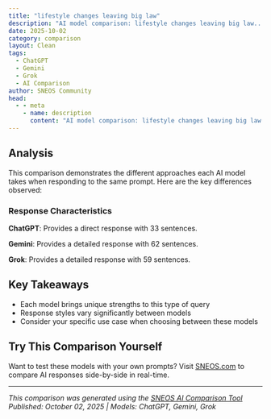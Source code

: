 ```yaml
---
title: "lifestyle changes leaving big law"
description: "AI model comparison: lifestyle changes leaving big law..."
date: 2025-10-02
category: comparison
layout: Clean
tags:
  - ChatGPT
  - Gemini
  - Grok
  - AI Comparison
author: SNEOS Community
head:
  - - meta
    - name: description
      content: "AI model comparison: lifestyle changes leaving big law..."
---
```


<ChatComparison
  title="lifestyle changes leaving big law"
  prompt="lifestyle changes leaving big law"
  :responses='{"ChatGPT": "Leaving a big law firm often leads to significant lifestyle changes. Here are some common changes people experience and considerations to help navigate the transition:\n\n### 1. **Work-Life Balance**\n- **Before:** Big law often demands long hours, late nights, and weekend work.\n- **After:** Many find more reasonable hours, better work-life balance, and more personal time.\n- **Considerations:** Expect an adjustment period. Use extra time to pursue hobbies, family, or rest.\n\n### 2. **Income Changes**\n- **Before:** Big law salaries are typically high, with bonuses.\n- **After:** Income may decrease, especially if moving to smaller firms, in-house roles, or non-legal jobs.\n- **Considerations:** Plan finances carefully. Budget for potential decrease, and consider lifestyle adjustments (housing, spending, vacations).\n\n### 3. **Work Environment**\n- **Before:** Structured, hierarchical, and sometimes competitive.\n- **After:** Could be more relaxed, collaborative, or flexible depending on new role.\n- **Considerations:** You may need to adapt to different office cultures and expectations.\n\n### 4. **Job Security and Pressure**\n- **Before:** High pressure, billable hour quotas, and constant performance reviews.\n- **After:** Some find less stress; others face uncertainty if moving to startups or freelance consulting.\n- **Considerations:** Develop a support network and strategies for managing new types of stress.\n\n### 5. **Professional Identity**\n- **Before:** Identity often closely tied to being a \u0022big law\u0022 lawyer.\n- **After:** You may redefine your professional goals and identity.\n- **Considerations:** Explore new interests, networking opportunities, and professional development.\n\n### 6. **Location and Commute**\n- **Before:** Often in major cities with long commutes.\n- **After:** Possible relocation or remote work options.\n- **Considerations:** Use this to improve quality of life.\n\n### 7. **Health and Well-being**\n- **Before:** Stress and long hours can impact health.\n- **After:** More time for exercise, cooking healthy meals, and mental health.\n- **Considerations:** Establish healthy routines.\n\n---\n\nIf you want, I can also help with advice on specific paths after big law or strategies for managing this transition. Let me know!", "Gemini": "Leaving Big Law is a significant life decision that often comes with profound lifestyle changes. Here\u0027s a breakdown of potential changes, categorized for clarity:\n\n**1. Financial Changes:**\n\n* **Lower Income (Initially):** This is almost guaranteed, especially if you\u0027re going to a smaller firm, government, non-profit, or a completely different career. Budgeting and adjusting your lifestyle expectations are crucial. Consider creating a financial buffer before you leave to ease the transition.\n* **Reduced Pressure for Expensive Purchases:** Big Law environments often foster a culture of competition and striving for status symbols (cars, watches, designer clothes). You might find less pressure to keep up appearances.\n* **Increased Financial Control:** You\u0027ll likely have more freedom to choose how you spend your money, rather than feeling obligated by client demands or firm expectations.\n* **Potentially More Financial Stability (Long Term):** Depending on your new career path, you might build a more sustainable and balanced financial future, even if it starts lower. For example, entrepreneurship can have a higher risk but also a higher reward.\n* **Benefits Changes:** Health insurance, retirement plans, and other benefits may be different in your new role. Understanding these changes and planning accordingly is essential.\n\n**2. Time \u0026 Work-Life Balance Changes:**\n\n* **Reduced Work Hours:** This is often the primary motivator for leaving Big Law. Expect to work fewer hours per week, although it may still be a demanding job.\n* **More Predictable Schedule:** While some jobs are unpredictable regardless of sector, generally you can anticipate a more regular schedule with fewer late nights and weekend work.\n* **Increased Flexibility:** Potentially more flexibility in when and where you work, depending on your new role. This could include remote work options or more autonomy in managing your time.\n* **More Vacation Time:** While not always the case, you may have more vacation time and be able to actually *use* it without the guilt or pressure of constantly being available.\n* **More Time for Personal Life:** This is the big one. More time for family, friends, hobbies, travel, and general well-being. You can invest in relationships and activities you\u0027ve neglected.\n\n**3. Mental \u0026 Emotional Changes:**\n\n* **Reduced Stress:** The constant pressure, demanding clients, and high stakes of Big Law can be incredibly stressful. Leaving can lead to a significant reduction in anxiety and burnout.\n* **Increased Job Satisfaction:** Working on projects you\u0027re passionate about, contributing to a cause you believe in, or having more autonomy can lead to greater job satisfaction.\n* **Improved Mental Health:** Reduced stress and increased well-being can have a positive impact on your mental health, leading to better sleep, improved mood, and overall happiness.\n* **Lower Risk of Burnout:** A more sustainable work pace and a healthier work-life balance can significantly reduce your risk of burnout.\n* **Increased Sense of Purpose:** You may find a greater sense of purpose in your work, especially if you\u0027re moving to a non-profit or a career that aligns with your values.\n* **Possible Feelings of Loss/Guilt:** Some lawyers initially struggle with leaving Big Law, experiencing a sense of loss or guilt about \u0022giving up\u0022 the prestige or high salary. This is normal and usually fades with time.\n* **Identity Shift:** Your identity may have been closely tied to your role as a Big Law attorney. You might need to redefine your sense of self and find new sources of validation.\n\n**4. Social \u0026 Relationship Changes:**\n\n* **Changes in Social Circle:** You may spend less time with your Big Law colleagues and more time with people from your new profession or personal life.\n* **Improved Relationships:** More time and energy to invest in your relationships with family, friends, and partners.\n* **New Relationships:** Opportunities to build new relationships with people who share your interests or values in your new workplace or activities.\n* **Shift in Social Status (Perception):** While likely not a personal issue, others might perceive your change as a step down based on societal expectations.\n* **Less Business-Related Social Events:** Fewer client dinners, firm parties, and other social events that are directly tied to your career.\n\n**5. Career \u0026 Professional Changes:**\n\n* **Different Skill Set Emphasis:** You may need to develop or hone different skills in your new role. For example, business development skills might be more important in a smaller firm, or teaching/mentoring skills in academia.\n* **Learning New Industries/Areas of Law:** If you\u0027re switching to a different field, you\u0027ll need to learn the ropes quickly.\n* **Less Structure \u0026 Support:** Smaller firms or different organizations may have less formal training and support systems than Big Law firms.\n* **More Autonomy \u0026 Responsibility:** You may have more control over your work and more responsibility for your clients or projects.\n* **Potential for Career Growth in Different Directions:** While you might initially take a pay cut, you may find opportunities for career growth that are more aligned with your interests and values.\n* **More Meaningful Work:** The ability to connect with the work on a more personal and meaningful level often increases with a change from Big Law.\n\n**6. Lifestyle Changes:**\n\n* **Location:** Some people leave Big Law and move to a different city or even country, often to be closer to family or to pursue a different lifestyle.\n* **Hobbies and Interests:** More time to pursue hobbies and interests that you\u0027ve neglected due to work commitments.\n* **Travel:** More opportunities for travel, both for leisure and for personal growth.\n* **Health \u0026 Wellness:** More time to focus on your health and wellness, including exercise, healthy eating, and mindfulness practices.\n* **Volunteering \u0026 Giving Back:** Opportunities to volunteer your time and skills to causes you care about.\n\n**Things to Consider Before You Make the Leap:**\n\n* **Financial Planning:** Create a detailed budget and understand your financial needs and resources.\n* **Career Planning:** Research different career options and network with people in those fields.\n* **Networking:** Build your network outside of Big Law to create opportunities.\n* **Skill Development:** Identify any skills you need to develop to be successful in your new role.\n* **Mental Preparation:** Be prepared for the potential challenges and adjustments that come with leaving Big Law.\n* **Talk to Others:** Speak with people who have already made the transition to get their insights and advice.\n\nLeaving Big Law is a personal decision with its own unique set of changes. It\u0027s about making the choices that align with your values and priorities. Careful planning and realistic expectations can help you make a successful and fulfilling transition.\n", "Grok": "Leaving a high-pressure career like Big Law (working at a large law firm) can be a significant life transition, and making lifestyle changes during or after this move can help you align with your new priorities, whether they are personal well-being, work-life balance, or pursuing a different career path. Here are some lifestyle changes and tips to consider when leaving Big Law:\n\n### 1. Reassess Your Priorities and Goals\n - **Reflect on Why You\u2019re Leaving**: Are you seeking more balance, less stress, a different type of legal work, or a completely new career? Understanding your motivations will guide your lifestyle changes.\n - **Set New Goals**: Define what success looks like for you outside of Big Law. This could mean more family time, pursuing hobbies, financial independence with fewer hours, or creative fulfillment.\n\n### 2. Financial Adjustments\n - **Budget for a Lower Income**: Big Law often comes with a high salary, and transitioning to a smaller firm, in-house role, or non-legal career may involve a pay cut. Create a realistic budget based on your new income.\n - **Pay Down Debt**: If you have student loans or other debt, prioritize paying them off while you\u2019re still earning a higher salary, or plan a strategy for managing them post-transition.\n - **Build an Emergency Fund**: Save 6\u201312 months of expenses to give yourself a financial cushion during the transition, especially if you\u0027re exploring new career paths or starting your own business.\n - **Lifestyle Downgrading**: Be prepared to adjust your spending habits\u2014e.g., dining out less, moving to a more affordable area, or cutting unnecessary subscriptions.\n\n### 3. Focus on Work-Life Balance\n - **Set Boundaries**: If transitioning to another job, establish boundaries early to avoid falling back into a high-pressure work culture. Decide how many hours you\u2019re willing to work and communicate this clearly.\n - **Prioritize Personal Time**: Use the newfound time to invest in hobbies, relationships, or self-care activities that may have been neglected in Big Law.\n - **Explore Part-Time or Flexible Roles**: Look for opportunities that allow remote work, reduced hours, or project-based contracts if full-time commitment isn\u2019t your goal.\n\n### 4. Health and Well-Being\n - **Address Burnout**: Big Law can lead to mental and physical exhaustion. Take time to rest, seek therapy if needed, and address any health issues that arose from stress or long hours.\n - **Adopt Healthy Habits**: Focus on regular exercise, better sleep, and a balanced diet\u2014areas often neglected in high-stress environments.\n - **Mindfulness Practices**: Incorporate meditation, yoga, or journaling to manage stress and maintain mental clarity during this transition.\n\n### 5. Career Transition and Skill-Building\n - **Explore New Paths**: Leaving Big Law opens doors to in-house counsel roles, government positions, solo practice, legal tech, consulting, or even non-legal careers like business, writing, or teaching.\n - **Upskill or Reskill**: Take courses or certifications in areas of interest (e.g., tech, entrepreneurship, or mediation) to pivot to a new field.\n - **Network Intentionally**: Connect with professionals in industries or roles you\u2019re considering. Alumni networks, LinkedIn, and local events can be great resources.\n - **Take a Break if Needed**: If you\u2019re unsure of your next step, consider a sabbatical to recharge and explore your interests before committing to a new path.\n\n### 6. Social and Community Adjustments\n - **Redefine Your Identity**: Big Law often ties personal identity to professional status. Work on defining yourself outside of your career by focusing on relationships, passions, or community involvement.\n - **Reconnect with Loved Ones**: Use the extra time to rebuild connections with family and friends that may have been strained by your demanding schedule.\n - **Find a Support System**: Join groups or communities (online or in-person) of others who\u2019ve left Big Law or high-pressure careers for advice and camaraderie.\n\n### 7. Manage Expectations and Emotions\n - **Be Patient with Yourself**: Adjusting to a slower pace or new career can feel disorienting after the intensity of Big Law. Give yourself grace during the transition.\n - **Address Guilt or Doubt**: It\u2019s common to feel uncertain or question whether leaving was the right decision. Remind yourself of your reasons and focus on long-term happiness over short-term income or prestige.\n - **Celebrate Small Wins**: Whether it\u2019s landing a new job, spending more time with family, or simply feeling less stressed, acknowledge the positive changes.\n\n### 8. Practical Steps Before Leaving\n - **Plan Your Exit**: If possible, secure a new role or line up freelance work before resigning to minimize financial stress.\n - **Tie Up Loose Ends**: Ensure client matters are transitioned smoothly and maintain professionalism with colleagues for future networking or references.\n - **Review Non-Compete Clauses**: Check your employment agreement for any restrictions on future work, especially if staying in law or joining a competitor.\n\n### 9. Explore Alternative Legal Careers\nIf you\u2019re not ready to leave law entirely, consider roles that may offer a better lifestyle:\n - **In-House Counsel**: Often less demanding with predictable hours.\n - **Government or Public Interest Law**: Focus on meaningful work with better hours.\n - **Solo Practice**: Control your caseload and hours while building your own firm.\n - **Legal Consulting or Freelancing**: Work on a project basis with flexibility.\n\n### 10. Long-Term Vision\n - **Pursue Passion Projects**: Use this as an opportunity to explore entrepreneurial ideas, volunteer work, or creative pursuits you couldn\u2019t prioritize before.\n - **Think About Legacy**: Shift your focus from billable hours to building a life or career that aligns with your values and leaves a lasting impact.\n\nLeaving Big Law is a bold step toward reclaiming control over your life. While the transition can be challenging, with thoughtful planning and intentional lifestyle changes, it can lead to a more fulfilling and balanced existence. If you\u0027re in the midst of this decision, consider speaking with a career coach, financial advisor, or therapist to navigate the process smoothly. Would you like more specific advice on any of these areas, such as career pivots or financial planning?"}' 
  published-date="01:21"
/>

## Analysis

This comparison demonstrates the different approaches each AI model takes when responding to the same prompt. Here are the key differences observed:

### Response Characteristics

**ChatGPT**: Provides a direct response with 33 sentences. 

**Gemini**: Provides a detailed response with 62 sentences. 

**Grok**: Provides a detailed response with 59 sentences. 

## Key Takeaways

- Each model brings unique strengths to this type of query
- Response styles vary significantly between models
- Consider your specific use case when choosing between these models

## Try This Comparison Yourself

Want to test these models with your own prompts? Visit [SNEOS.com](https://sneos.com) to compare AI responses side-by-side in real-time.

---

*This comparison was generated using the [SNEOS AI Comparison Tool](https://sneos.com)*
*Published: October 02, 2025 | Models: ChatGPT, Gemini, Grok*
